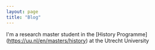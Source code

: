 ```yaml
---
layout: page
title: "Blog"
---
```


I'm a research master student in the [History Programme] (https://uu.nl/en/masters/history) at the Utrecht University
